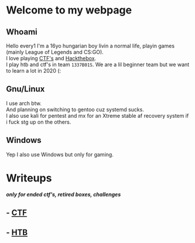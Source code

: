 # Welcome to my webpage


## Whoami

Hello every1 I'm a 16yo hungarian boy livin a normal life, playin games (mainly League of Legends and CS:GO).  
I love playing [CTF's](https://ctftime.org/team/107200) and [Hackthebox](https://www.hackthebox.eu/profile/112519).  
I play htb and ctf's in team `1337B01S`. We are a lil beginner team but we want to learn a lot in 2020 (:

## Gnu/Linux

I use arch btw.  
And planning on switching to gentoo cuz systemd sucks.  
I also use kali for pentest and mx for an Xtreme stable af recovery system if i fuck stg up on the others.

## Windows

Yep I also use Windows but only for gaming.


# Writeups

***only for ended ctf's, retired boxes, challenges***

## - [CTF](writeups/ctf)
## - [HTB](writeups/htb)
